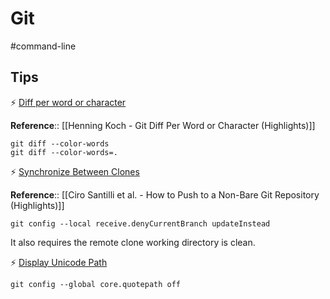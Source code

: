 # Git

#command-line

## Tips

⚡ [Diff per word or character](https://makandracards.com/makandra/28067-git-diff-per-word-or-character)

**Reference**:: [[Henning Koch - Git Diff Per Word or Character (Highlights)]]

```
git diff --color-words
git diff --color-words=.
```

⚡ [Synchronize Between Clones](https://stackoverflow.com/a/28381311)

**Reference**:: [[Ciro Santilli et al. - How to Push to a Non-Bare Git Repository (Highlights)]]

```
git config --local receive.denyCurrentBranch updateInstead
```

It also requires the remote clone working directory is clean.

⚡ [Display Unicode Path](https://stackoverflow.com/a/22828826/667158)

```
git config --global core.quotepath off
```
